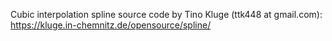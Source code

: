 Cubic interpolation spline source code by Tino Kluge (ttk448 at gmail.com): https://kluge.in-chemnitz.de/opensource/spline/
